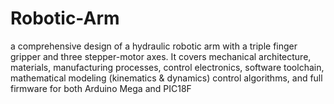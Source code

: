 # Robotic-Arm
a comprehensive design of a hydraulic robotic arm with a triple finger gripper and three stepper-motor axes. It covers mechanical architecture, materials,  manufacturing processes, control electronics, software toolchain, mathematical modeling  (kinematics &amp; dynamics) control algorithms, and full firmware for both Arduino Mega  and PIC18F 

